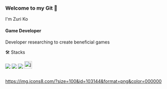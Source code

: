 ### Welcome to my Git 👋
I'm Zuri Ko

#### Game Developer
Developer researching to create beneficial games

🛠️ Stacks

<img src="https://img.shields.io/badge/C-A8B9CC?style=flat-square&logo=C&logoColor=white"/> <img src="https://img.shields.io/badge/-blue?style=flat-square&logo=c%23"/> <img src="https://img.shields.io/badge/Java-orange?style=flat-square"/> <img width="24" height="24" src="https://img.icons8.com/material-outlined/24/000000/java-coffee-cup-logo.png" alt="java-coffee-cup-logo"/> 

<img src=""/> 

https://img.icons8.com/?size=100&id=103144&format=png&color=000000
